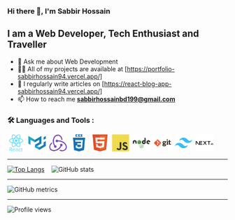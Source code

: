 ### Hi there 👋, I'm Sabbir Hossain
## I am a Web Developer, Tech Enthusiast and Traveller

- 💬 Ask me about Web Development 
- 👨‍💻 All of my projects are available at [https://portfolio-sabbirhossain94.vercel.app/]
- 📝 I regularly write articles on [https://react-blog-app-sabbirhossain94.vercel.app/]
- 📫 How to reach me **sabbirhossainbd199@gmail.com**

### :hammer_and_wrench: Languages and Tools :
<div>
  <img src="https://github.com/devicons/devicon/blob/master/icons/react/react-original-wordmark.svg" title="React" alt="React" width="40" height="40"/>&nbsp;
  <img src="https://github.com/devicons/devicon/blob/master/icons/materialui/materialui-original.svg" title="Material UI" alt="Material UI" width="40" height="40"/>&nbsp;
  <img src="https://github.com/devicons/devicon/blob/master/icons/redux/redux-original.svg" title="Redux" alt="Redux " width="40" height="40"/>&nbsp;
  <img src="https://github.com/devicons/devicon/blob/master/icons/css3/css3-plain-wordmark.svg"  title="CSS3" alt="CSS" width="40" height="40"/>&nbsp;
  <img src="https://github.com/devicons/devicon/blob/master/icons/html5/html5-original.svg" title="HTML5" alt="HTML" width="40" height="40"/>&nbsp;
  <img src="https://github.com/devicons/devicon/blob/master/icons/javascript/javascript-original.svg" title="JavaScript" alt="JavaScript" width="40" height="40"/>&nbsp;
  <img src="https://github.com/devicons/devicon/blob/master/icons/nodejs/nodejs-original-wordmark.svg" title="NodeJS" alt="NodeJS" width="40" height="40"/>&nbsp;
  <img src="https://github.com/devicons/devicon/blob/master/icons/git/git-original-wordmark.svg" title="Git" **alt="Git" width="40" height="40"/>&nbsp;
  <img src="https://github.com/devicons/devicon/blob/master/icons/tailwindcss/tailwindcss-plain.svg" title="Git" **alt="Git" width="40" height="40"/>&nbsp;
  <img src="https://github.com/devicons/devicon/blob/master/icons/nextjs/nextjs-original-wordmark.svg" title="Git" **alt="Git" width="40" height="40"/>&nbsp;
</div>

---

[![Top Langs](https://github-readme-stats.vercel.app/api/top-langs/?username=Sabbirhossain97&theme=radical)](https://github.com/anuraghazra/github-readme-stats)&nbsp;&nbsp;&nbsp;&nbsp;![GitHub stats](https://github-readme-stats.vercel.app/api?username=Sabbirhossain97&show_icons=true&layout=compact&theme=radical)  

---

![GitHub metrics](https://metrics.lecoq.io/Sabbirhossain97)  

---

![Profile views](https://gpvc.arturio.dev/Sabbirhossain97)   
